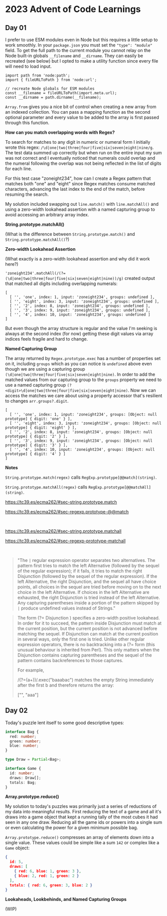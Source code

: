 # 2023 Advent of Code Learnings

## Day 01

I prefer to use ESM modules even in Node but this requires a little setup to work smoothly. In your `package.json` you must set the `"type": "module"` field. To get the full path to the current module you cannot relay on the Node built-in globals `__filename` and `__dirname`. They can easily be recreated (see below) but I opted to make a utility function since every file will need to load input.

```node
import path from 'node:path';
import { fileURLToPath } from 'node:url';

// recreate Node globals for ESM modules
const __filename = fileURLToPath(import.meta.url);
const __dirname = path.dirname(__filename);
```

`Array.from` gives you a nice bit of control when creating a new array from an indexed collection. You can pass a mapping function as the second optional parameter and every value to be added to the array is first passed through this function.

**How can you match overlapping words with Regex?**

To search for matches to any digit in numeric or numeral form I initially wrote this regex: `/\d|one|two|three|four|five|six|seven|eight|nine/g`. The test data summed up correctly but when run on the entire input my sum was not correct and I eventually noticed that numerals could overlap and the numeral following the overlap was not being reflected in the list of digits for each line.

For this test case "zoneight234", how can I create a Regex pattern that matches both "one" and "eight" since Regex matches consume matched characters, advancing the last index to the end of the match, before resuming the search.

My solution included swapping out `line.match()` with `line.matchAll()` and using a zero-width lookahead assertion with a named capturing group to avoid accessing an arbitrary array index.

**String.prototype.matchAll()**

(What is the difference between `String.prototype.match()` and `String.prototype.matchAll()`?)

**Zero-width Lookahead Assertion**

(What exactly is a zero-width lookahead assertion and why did it work here?)

`'zoneight234'.matchAll(/(?=(\d|one|two|three|four|five|six|seven|eight|nine))/g)` created output that matched all digits including overlapping numerals:

```node
[
  [ '', 'one', index: 1, input: 'zoneight234', groups: undefined ],
  [ '', 'eight', index: 3, input: 'zoneight234', groups: undefined ],
  [ '', '2', index: 8, input: 'zoneight234', groups: undefined ],
  [ '', '3', index: 9, input: 'zoneight234', groups: undefined ],
  [ '', '4', index: 10, input: 'zoneight234', groups: undefined ]
]
```

But even though the array structure is regular and the value I'm seeking is always at the second index (for now) getting these digit values via array indices feels fragile and hard to change.

**Named Capturing Group**

The array returned by `Regex.prototype.exec` has a number of properties set on it, including `groups` which as you can notice is `undefined` above even though we are using a capturing group `(\d|one|two|three|four|five|six|seven|eight|nine)`. In order to add the matched values from our capturing group to the `groups` property we need to use a named capturing group `(?<digit>\d|one|two|three|four|five|six|seven|eight|nine)`. Now we can access the matches we care about using a property accessor that's resilient to changes `arr.groups?.digit`.

```node
[
  [ '', 'one', index: 1, input: 'zoneight234', groups: [Object: null prototype] { digit: 'one' } ],
  [ '', 'eight', index: 3, input: 'zoneight234', groups: [Object: null prototype] { digit: 'eight' } ],
  [ '', '2', index: 8, input: 'zoneight234', groups: [Object: null prototype] { digit: '2' } ],
  [ '', '3', index: 9, input: 'zoneight234', groups: [Object: null prototype] { digit: '3' } ],
  [ '', '4', index: 10, input: 'zoneight234', groups: [Object: null prototype] { digit: '4' } ]
]
```

**Notes**

`String.prototype.match(regex)` calls `RegExp.prototype[@@match](string)`.

`String.prototype.matchAll(regex)` calls `RegExp.prototype[@@matchAll](string)`.

https://tc39.es/ecma262/#sec-string.prototype.match

https://tc39.es/ecma262/#sec-regexp.prototype-@@match

<br/>

https://tc39.es/ecma262/#sec-string.prototype.matchall

https://tc39.es/ecma262/#sec-regexp-prototype-matchall

<br/>

>"The `|` regular expression operator separates two alternatives. The pattern first tries to match the left Alternative (followed by the sequel of the regular expression); if it fails, it tries to match the right Disjunction (followed by the sequel of the regular expression). If the left Alternative, the right Disjunction, and the sequel all have choice points, all choices in the sequel are tried before moving on to the next choice in the left Alternative. If choices in the left Alternative are exhausted, the right Disjunction is tried instead of the left Alternative. Any capturing parentheses inside a portion of the pattern skipped by `|` produce undefined values instead of Strings."


>The form (?= Disjunction ) specifies a zero-width positive lookahead. In order for it to succeed, the pattern inside Disjunction must match at the current position, but the current position is not advanced before matching the sequel. If Disjunction can match at the current position in several ways, only the first one is tried. Unlike other regular expression operators, there is no backtracking into a (?= form (this unusual behaviour is inherited from Perl). This only matters when the Disjunction contains capturing parentheses and the sequel of the pattern contains backreferences to those captures.
>
>For example,
>
>/(?=(a+))/.exec("baaabac")
>matches the empty String immediately after the first b and therefore returns the array:
>
>["", "aaa"]

## Day 02

Today's puzzle lent itself to some good descriptive types:

```typescript
interface Bag {
  red: number;
  green: number;
  blue: number;
}

type Draw = Partial<Bag>;

interface Game {
  id: number;
  draws: Draw[];
  totals: Bag;
}
```

**Array.prototype.reduce()**

My solution to today's puzzles was primarily just a series of reductions of my data into meaningful results. First reducing the text of a game and all it's draws into a game object that kept a running tally of the most cubes it had seen in any one draw. Reducing all the game ids or powers into a single sum or even calculating the power for a given minimum possible bag.

`Array.prototype.reduce()` compresses an array of elements down into a single value. These values could be simple like a sum `142` or complex like a `Game` object:

```json
{
  id: 5,
  draws: [
    { red: 6, blue: 1, green: 3 },
    { blue: 2, red: 1, green: 2 }
  ],
  totals: { red: 6, green: 3, blue: 2 }
}
````

**Lookaheads, Lookbehinds, and Named Capturing Groups**

(WIP)
